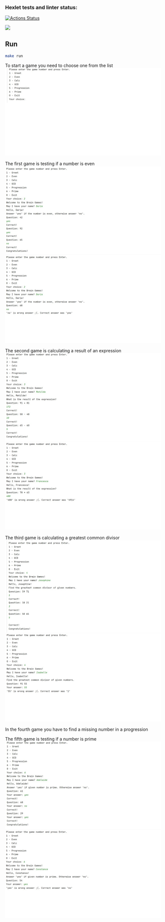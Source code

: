 ### Hexlet tests and linter status:
[![Actions Status](https://github.com/DariaV17/java-project-61/actions/workflows/hexlet-check.yml/badge.svg)](https://github.com/DariaV17/java-project-61/actions)

<a href="https://codeclimate.com/github/DariaV17/java-project-61/maintainability"><img src="https://api.codeclimate.com/v1/badges/7059295f2bf425e0d5d3/maintainability" /></a>

## Run

```bash
make run
```

To start a game you need to choose one from the list
<img src="screen\Greet.jpg">

The first game is testing if a number is even
<img src="screen\Even+.jpg">
<img src="screen\Even-.jpg">

The second game is calculating a result of an expression
<img src="screen\Calc+.jpg">
<img src="screen\Calc-.jpg">

The third game is calculating a greatest common divisor
<img src="screen\GCD+.jpg">
<img src="screen\GCD-.jpg">

In the fourth game you have to find a missing number in a progression


The fifth game is testing if a number is prime
<img src="screen\Prime+.jpg">
<img src="screen\Prime-.jpg">

